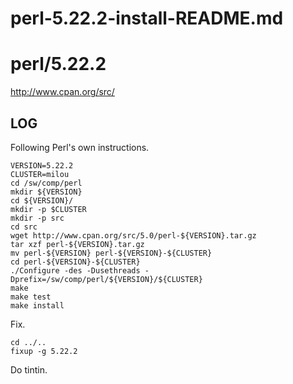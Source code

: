 # perl-5.22.2-install-README.md

perl/5.22.2
===========

<http://www.cpan.org/src/>

LOG
---

Following Perl's own instructions.

    VERSION=5.22.2
    CLUSTER=milou
    cd /sw/comp/perl
    mkdir ${VERSION}
    cd ${VERSION}/
    mkdir -p $CLUSTER
    mkdir -p src
    cd src
    wget http://www.cpan.org/src/5.0/perl-${VERSION}.tar.gz
    tar xzf perl-${VERSION}.tar.gz 
    mv perl-${VERSION} perl-${VERSION}-${CLUSTER}
    cd perl-${VERSION}-${CLUSTER}
    ./Configure -des -Dusethreads -Dprefix=/sw/comp/perl/${VERSION}/${CLUSTER}
    make
    make test
    make install

Fix.

    cd ../..
    fixup -g 5.22.2

Do tintin.

